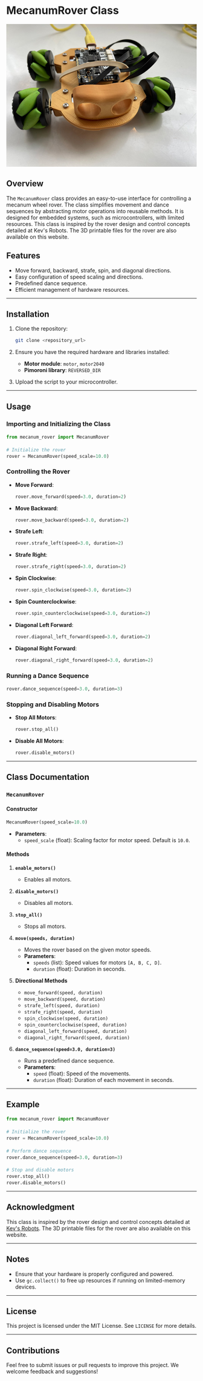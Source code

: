 
# MecanumRover Class
![ROVER](rover.jpg)

## Overview
The `MecanumRover` class provides an easy-to-use interface for controlling a mecanum wheel rover. The class simplifies movement and dance sequences by abstracting motor operations into reusable methods. It is designed for embedded systems, such as microcontrollers, with limited resources. This class is inspired by the rover design and control concepts detailed at Kev's Robots. The 3D printable files for the rover are also available on this website.

## Features
- Move forward, backward, strafe, spin, and diagonal directions.
- Easy configuration of speed scaling and directions.
- Predefined dance sequence.
- Efficient management of hardware resources.

---

## Installation
1. Clone the repository:
   ```bash
   git clone <repository_url>
   ```
2. Ensure you have the required hardware and libraries installed:
   - **Motor module**: `motor`, `motor2040`
   - **Pimoroni library**: `REVERSED_DIR`

3. Upload the script to your microcontroller.

---

## Usage
### Importing and Initializing the Class
```python
from mecanum_rover import MecanumRover

# Initialize the rover
rover = MecanumRover(speed_scale=10.0)
```

### Controlling the Rover
- **Move Forward**:
  ```python
  rover.move_forward(speed=3.0, duration=2)
  ```
- **Move Backward**:
  ```python
  rover.move_backward(speed=3.0, duration=2)
  ```
- **Strafe Left**:
  ```python
  rover.strafe_left(speed=3.0, duration=2)
  ```
- **Strafe Right**:
  ```python
  rover.strafe_right(speed=3.0, duration=2)
  ```
- **Spin Clockwise**:
  ```python
  rover.spin_clockwise(speed=3.0, duration=2)
  ```
- **Spin Counterclockwise**:
  ```python
  rover.spin_counterclockwise(speed=3.0, duration=2)
  ```
- **Diagonal Left Forward**:
  ```python
  rover.diagonal_left_forward(speed=3.0, duration=2)
  ```
- **Diagonal Right Forward**:
  ```python
  rover.diagonal_right_forward(speed=3.0, duration=2)
  ```

### Running a Dance Sequence
```python
rover.dance_sequence(speed=3.0, duration=3)
```

### Stopping and Disabling Motors
- **Stop All Motors**:
  ```python
  rover.stop_all()
  ```
- **Disable All Motors**:
  ```python
  rover.disable_motors()
  ```

---

## Class Documentation
### `MecanumRover`
#### Constructor
```python
MecanumRover(speed_scale=10.0)
```
- **Parameters**:
  - `speed_scale` (float): Scaling factor for motor speed. Default is `10.0`.

#### Methods
1. **`enable_motors()`**
   - Enables all motors.

2. **`disable_motors()`**
   - Disables all motors.

3. **`stop_all()`**
   - Stops all motors.

4. **`move(speeds, duration)`**
   - Moves the rover based on the given motor speeds.
   - **Parameters**:
     - `speeds` (list): Speed values for motors `[A, B, C, D]`.
     - `duration` (float): Duration in seconds.

5. **Directional Methods**
   - `move_forward(speed, duration)`
   - `move_backward(speed, duration)`
   - `strafe_left(speed, duration)`
   - `strafe_right(speed, duration)`
   - `spin_clockwise(speed, duration)`
   - `spin_counterclockwise(speed, duration)`
   - `diagonal_left_forward(speed, duration)`
   - `diagonal_right_forward(speed, duration)`

6. **`dance_sequence(speed=3.0, duration=3)`**
   - Runs a predefined dance sequence.
   - **Parameters**:
     - `speed` (float): Speed of the movements.
     - `duration` (float): Duration of each movement in seconds.

---

## Example
```python
from mecanum_rover import MecanumRover

# Initialize the rover
rover = MecanumRover(speed_scale=10.0)

# Perform dance sequence
rover.dance_sequence(speed=3.0, duration=3)

# Stop and disable motors
rover.stop_all()
rover.disable_motors()
```

---

## Acknowledgment
This class is inspired by the rover design and control concepts detailed at [Kev's Robots](https://www.kevsrobots.com/blog/Rover-mecanum.html). The 3D printable files for the rover are also available on this website.

---

## Notes
- Ensure that your hardware is properly configured and powered.
- Use `gc.collect()` to free up resources if running on limited-memory devices.

---

## License
This project is licensed under the MIT License. See `LICENSE` for more details.

---

## Contributions
Feel free to submit issues or pull requests to improve this project. We welcome feedback and suggestions!
